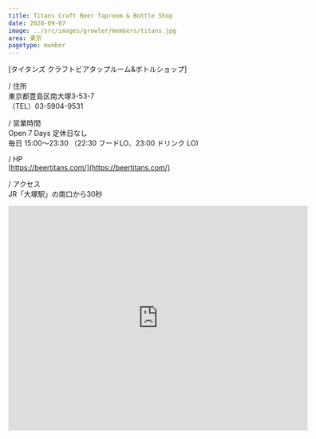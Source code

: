 ```yaml
---
title: Titans Craft Beer Taproom & Bottle Shop
date: 2020-09-07
image: ../src/images/growler/members/titans.jpg
area: 東京
pagetype: member
---
```


[タイタンズ クラフトビアタップルーム&ボトルショップ]

/ 住所<br>
東京都豊島区南大塚3-53-7<br>
（TEL）03-5904-9531

/ 営業時間<br>
Open 7 Days 定休日なし<br>
毎日 15:00～23:30 （22:30 フードLO、23:00 ドリンク LO)



/ HP<br>
[https://beertitans.com/](https://beertitans.com/)

/ アクセス<br>
JR「大塚駅」の南口から30秒

<iframe src="https://www.google.com/maps/embed?pb=!1m14!1m8!1m3!1d6477.631633407824!2d139.728417!3d35.730748!3m2!1i1024!2i768!4f13.1!3m3!1m2!1s0x0%3A0x4653c3667a84fc84!2sTitans%20Craft%20Beer%20Taproom%20%26%20Bottle%20Shop!5e0!3m2!1sja!2sjp!4v1599538658256!5m2!1sja!2sjp" width="600" height="450" frameborder="0" style="border:0;" allowfullscreen="" aria-hidden="false" tabindex="0"></iframe>